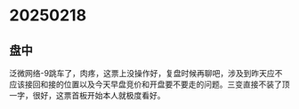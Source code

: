# 20250218



## 盘中

泛微网络-9跳车了，肉疼，这票上没操作好，复盘时候再聊吧，涉及到昨天应不应该接回和接的位置以及今天早盘竞价和开盘要不要走的问题。三变直接不装了顶一字，很好，这票首板开始本人就极度看好。
